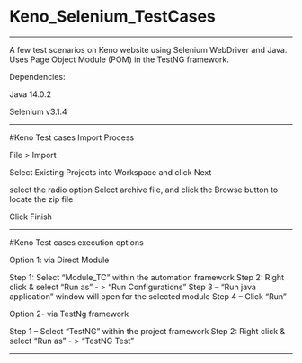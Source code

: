 # Keno_Selenium_TestCases
-------------------------------------------
A few test scenarios on Keno website using Selenium WebDriver and Java. Uses Page Object Module (POM) in the TestNG framework.

Dependencies:

Java 14.0.2

Selenium v3.1.4

------------------------

#Keno Test cases Import Process

File > Import

Select Existing Projects into Workspace and click Next

select the radio option Select archive file, and click the Browse button to locate the zip file

Click Finish

------------------------

#Keno Test cases execution options

Option 1: via Direct Module

Step 1: Select “Module_TC” within the automation framework
Step 2: Right click & select “Run as” - > “Run Configurations”
Step 3 – “Run java application” window will open for the selected module
Step 4 – Click “Run”

Option 2- via TestNg framework

Step 1 – Select “TestNG” within the project framework
Step 2: Right click & select “Run as” - > “TestNG Test”

--------------------------
